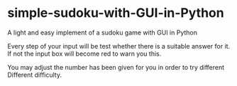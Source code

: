 # simple-sudoku-with-GUI-in-Python
A light and easy implement of a sudoku game with GUI in Python


Every step of your input will be test whether there is a suitable answer for it.
If not the input box will become red to warn you this.

You may adjust the number has been given for you in order to try different Different difficulty.

